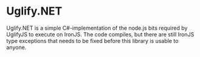 Uglify.NET
========

Uglify.NET is a simple C#-implementation of the node.js bits required by UglifyJS to execute on IronJS. The code compiles, but there are still IronJS type exceptions that needs to be fixed before this library is usable to anyone.